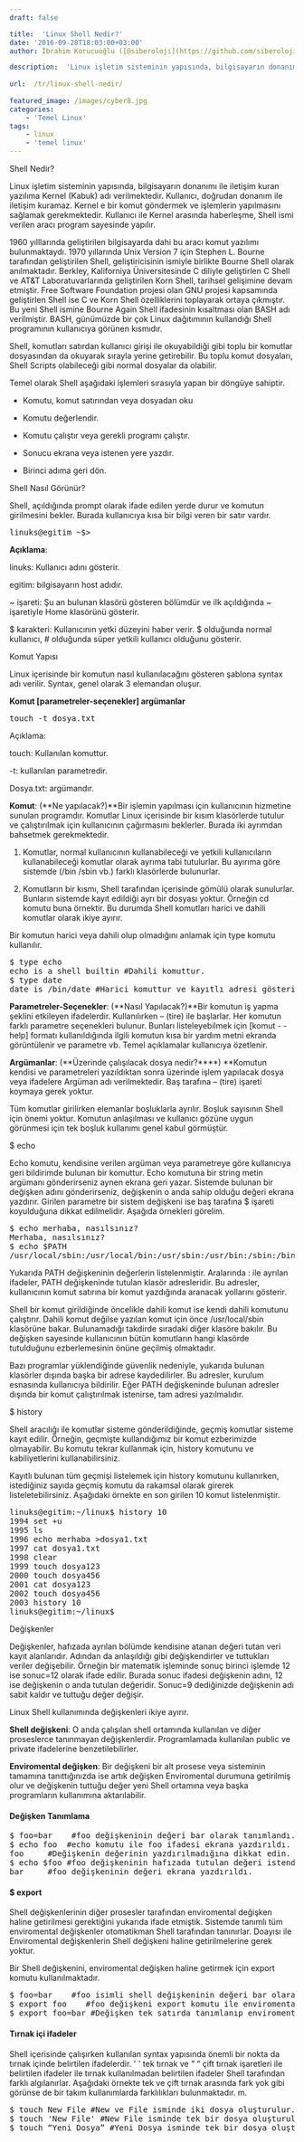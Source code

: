 ```yaml
---
draft: false

title:  'Linux Shell Nedir?'
date: '2016-09-28T18:03:00+03:00'
author: İbrahim Korucuoğlu ([@siberoloji](https://github.com/siberoloji))

description:  'Linux işletim sisteminin yapısında, bilgisayarın donanımı ile iletişim kuran yazılıma Kernel (Kabuk) adı verilmektedir. Kullanıcı, doğrudan donanım ile iletişim kuramaz. Kernel e bir komut göndermek ve işlemlerin yapılmasını sağlamak gerekmektedir. Kullanıcı ile Kernel arasında haberleşme, Shell ismi verilen aracı program sayesinde yapılır.' 
 
url:  /tr/linux-shell-nedir/
 
featured_image: /images/cyber8.jpg
categories:
    - 'Temel Linux'
tags:
    - linux
    - 'temel linux'
---
```



Shell Nedir?



Linux işletim sisteminin yapısında, bilgisayarın donanımı ile iletişim kuran yazılıma Kernel (Kabuk) adı verilmektedir. Kullanıcı, doğrudan donanım ile iletişim kuramaz. Kernel e bir komut göndermek ve işlemlerin yapılmasını sağlamak gerekmektedir. Kullanıcı ile Kernel arasında haberleşme, Shell ismi verilen aracı program sayesinde yapılır.



1960 yılllarında geliştirilen bilgisayarda dahi bu aracı komut yazılımı bulunmaktaydı. 1970 yıllarında Unix Version 7 için Stephen L. Bourne tarafından geliştirilen Shell, geliştiricisinin ismiyle birlikte Bourne Shell olarak anılmaktadır. Berkley, Kaliforniya Üniversitesinde C diliyle geliştirlen C Shell ve AT&amp;T Laboratuvarlarında geliştirilen Korn Shell, tarihsel gelişimine devam etmiştir. Free Software Foundation projesi olan GNU projesi kapsamında geliştirlen Shell ise C ve Korn Shell özelliklerini toplayarak ortaya çıkmıştır. Bu yeni Shell ismine Bourne Again Shell ifadesinin kısaltması olan BASH adı verilmiştir. BASH, günümüzde bir çok Linux dağıtımının kullandığı Shell programının kullanıcıya görünen kısmıdır.



Shell, komutları satırdan kullanıcı girişi ile okuyabildiği gibi toplu bir komutlar dosyasından da okuyarak sırayla yerine getirebilir. Bu toplu komut dosyaları, Shell Scripts olabileceği gibi normal dosyalar da olabilir.



Temel olarak Shell aşağıdaki işlemleri sırasıyla yapan bir döngüye sahiptir.


*  Komutu, komut satırından veya dosyadan oku

* Komutu değerlendir.

* Komutu çalıştır veya gerekli programı çalıştır.

* Sonucu ekrana veya istenen yere yazdır.

* Birinci adıma geri dön.




Shell Nasıl Görünür?



Shell, açıldığında prompt olarak ifade edilen yerde durur ve komutun girilmesini bekler. Burada kullanıcıya kısa bir bilgi veren bir satır vardır.


<!-- wp:preformatted -->
<pre class="wp-block-preformatted">linuks@egitim ~$></pre>
<!-- /wp:preformatted -->


**Açıklama**:



linuks: Kullanıcı adını gösterir.



egitim: bilgisayarın host adıdır.



~ işareti: Şu an bulunan klasörü gösteren bölümdür ve ilk açıldığında ~ işaretiyle Home klasörünü gösterir.



$ karakteri: Kullanıcının yetki düzeyini haber verir. $ olduğunda normal kullanıcı, # olduğunda süper yetkili kullanıcı olduğunu gösterir.



Komut Yapısı



Linux içerisinde bir komutun nasıl kullanılacağını gösteren şablona syntax adı verilir. Syntax, genel olarak 3 elemandan oluşur.



**Komut [parametreler-seçenekler] argümanlar**


<!-- wp:preformatted -->
<pre class="wp-block-preformatted">touch -t dosya.txt
</pre>
<!-- /wp:preformatted -->


Açıklama:



touch: Kullanılan komuttur.



-t: kullanılan parametredir.



Dosya.txt: argümandır.



**Komut**: (**Ne yapılacak?)**Bir işlemin yapılması için kullanıcının hizmetine sunulan programdır. Komutlar Linux içerisinde bir kısım klasörlerde tutulur ve çalıştırılmak için kullanıcının çağırmasını beklerler. Burada iki ayrımdan bahsetmek gerekmektedir.



1. Komutlar, normal kullanıcının kullanabileceği ve yetkili kullanıcıların kullanabileceği komutlar olarak ayrıma tabi tutulurlar. Bu ayırıma göre sistemde (/bin /sbin vb.) farklı klasörlerde bulunurlar.



2. Komutların bir kısmı, Shell tarafından içerisinde gömülü olarak sunulurlar. Bunların sistemde kayıt edildiği ayrı bir dosyası yoktur. Örneğin cd komutu buna örnektir. Bu durumda Shell komutları harici ve dahili komutlar olarak ikiye ayırır.



Bir komutun harici veya dahili olup olmadığını anlamak için type komutu kullanılır.


<!-- wp:preformatted -->
<pre class="wp-block-preformatted">$ type echo
echo is a shell builtin #Dahili komuttur.
$ type date
date is /bin/date #Harici komuttur ve kayıtlı adresi gösterilir.</pre>
<!-- /wp:preformatted -->


**Parametreler-Seçenekler**: (**Nasıl Yapılacak?)**Bir komutun iş yapma şeklini etkileyen ifadelerdir. Kullanılırken – (tire) ile başlarlar. Her komutun farklı parametre seçenekleri bulunur. Bunları listeleyebilmek için [komut - - help] formatı kullanıldığında ilgili komutun kısa bir yardım metni ekranda görüntülenir ve parametre vb. Temel açıklamalar kullanıcıya özetlenir.



**Argümanlar**: (**Üzerinde çalışılacak dosya nedir?****) **Komutun kendisi ve parametreleri yazıldıktan sonra üzerinde işlem yapılacak dosya veya ifadelere Argüman adı verilmektedir. Baş tarafına – (tire) işareti koymaya gerek yoktur.



Tüm komutlar girilirken elemanlar boşluklarla ayrılır. Boşluk sayısının Shell için önemi yoktur. Komutun anlaşılması ve kullanıcı gözüne uygun görünmesi için tek boşluk kullanımı genel kabul görmüştür.



$ echo



Echo komutu, kendisine verilen argüman veya parametreye göre kullanıcıya geri bildirimde bulunan bir komuttur. Echo komutuna bir string metin argümanı gönderirseniz aynen ekrana geri yazar. Sistemde bulunan bir değişken adını gönderirseniz, değişkenin o anda sahip olduğu değeri ekrana yazdırır. Girilen parametre bir sistem değişkeni ise baş tarafına $ işareti koyulduğuna dikkat edilmelidir. Aşağıda örnekleri görelim.


<!-- wp:preformatted -->
<pre class="wp-block-preformatted">$ echo merhaba, nasılsınız?
Merhaba, nasılsınız?
$ echo $PATH
/usr/local/sbin:/usr/local/bin:/usr/sbin:/usr/bin:/sbin:/bin:/usr/games:/usr/local/games</pre>
<!-- /wp:preformatted -->


Yukarıda PATH değişkeninin değerlerin listelenmiştir. Aralarında : ile ayrılan ifadeler, PATH değişkeninde tutulan klasör adresleridir. Bu adresler, kullanıcının komut satırına bir komut yazdığında aranacak yollarını gösterir.



Shell bir komut girildiğinde öncelikle dahili komut ise kendi dahili komutunu çalıştırır. Dahili komut değilse yazılan komut için önce /usr/local/sbin klasörüne bakar. Bulunamadığı takdirde sıradaki diğer klasöre bakılır. Bu değişken sayesinde kullanıcının bütün komutların hangi klasörde tutulduğunu ezberlemesinin önüne geçilmiş olmaktadır.



Bazı programlar yüklendiğinde güvenlik nedeniyle, yukarıda bulunan klasörler dışında başka bir adrese kaydedilirler. Bu adresler, kurulum esnasında kullanıcıya bildirilir. Eğer PATH değişkeninde bulunan adresler dışında bir komut çalıştırılmak istenirse, tam adresi yazılmalıdır.



$ history



Shell aracılığı ile komutlar sisteme gönderildiğinde, geçmiş komutlar sisteme kayıt edilir. Örneğin, geçmişte kullandığımız bir komut ezberimizde olmayabilir. Bu komutu tekrar kullanmak için, history komutunu ve kabiliyetlerini kullanabilirsiniz.



Kayıtlı bulunan tüm geçmişi listelemek için history komutunu kullanırken, istediğiniz sayıda geçmiş komutu da rakamsal olarak girerek listeletebilirsiniz. Aşağıdaki örnekte en son girilen 10 komut listelenmiştir.


<!-- wp:preformatted -->
<pre class="wp-block-preformatted">linuks@egitim:~/linux$ history 10 
1994 set +u
1995 ls
1996 echo merhaba >dosya1.txt
1997 cat dosya1.txt
1998 clear
1999 touch dosya123
2000 touch dosya456
2001 cat dosya123
2002 touch dosya456
2003 history 10
linuks@egitim:~/linux$</pre>
<!-- /wp:preformatted -->


Değişkenler



Değişkenler, hafızada ayrılan bölümde kendisine atanan değeri tutan veri kayıt alanlarıdır. Adından da anlaşıldığı gibi değişkendirler ve tuttukları veriler değişebilir. Örneğin bir matematik işleminde sonuç birinci işlemde 12 ise sonuc=12 olarak ifade edilir. Burada sonuc ifadesi değişkenin adını, 12 ise değişkenin o anda tutulan değeridir. Sonuc=9 dediğinizde değişkenin adı sabit kaldır ve tuttuğu değer değişir.



Linux Shell kullanımında değişkenleri ikiye ayırır.



**Shell değişkeni**: O anda çalışılan shell ortamında kullanılan ve diğer proseslerce tanınmayan değişkenlerdir. Programlamada kullanılan public ve private ifadelerine benzetilebilirler.



**Enviromental değişken**: Bir değişkeni bir alt prosese veya sisteminin tamamına tanıttığınızda ise artık değişken Enviromental durumuna getirilmiş olur ve değişkenin tuttuğu değer yeni Shell ortamına veya başka programların kullanımına aktarılabilir.


#### Değişken Tanımlama


<!-- wp:preformatted -->
<pre class="wp-block-preformatted">$ foo=bar 	#foo değişkeninin değeri bar olarak tanımlandı.
$ echo foo	#echo komutu ile foo ifadesi ekrana yazdırıldı.
foo		#Değişkenin değerinin yazdırılmadığına dikkat edin.
$ echo $foo	#foo değişkeninin hafızada tutulan değeri istendi.
bar		#foo değişkeninin değeri ekrana yazdırıldı.</pre>
<!-- /wp:preformatted -->

#### $ export



Shell değişkenlerinin diğer prosesler tarafından enviromental değişken haline getirilmesi gerektiğini yukarıda ifade etmiştik. Sistemde tanımlı tüm enviromental değişkenler otomatikman Shell tarafından tanınırlar. Doayısı ile Enviromental değişkenlerin Shell değişkeni haline getirilmelerine gerek yoktur.



Bir Shell değişkenini, enviromental değişken haline getirmek için export komutu kullanılmaktadır.


<!-- wp:preformatted -->
<pre class="wp-block-preformatted">$ foo=bar	#foo isimli shell değişkeninin değeri bar olarak tanımlandı
$ export foo	#foo değişkeni export komutu ile enviromental değişken haline getirildi.
$ export foo=bar #Değişken tek satırda tanımlanıp enviromental değişken haline getirilebilir.</pre>
<!-- /wp:preformatted -->

#### Tırnak içi ifadeler



Shell içerisinde çalışırken kullanılan syntax yapısında önemli bir nokta da tırnak içinde belirtilen ifadelerdir. ' ' tek tırnak ve “ “ çift tırnak işaretleri ile belirtilen ifadeler ile tırnak kullanılmadan belirtilen ifadeler Shell tarafından farklı algılanırlar.  Aşağıdaki örnekte tek ve çift tırnak arasında fark yok gibi görünse de bir takım kullanımlarda farklılıkları bulunmaktadır. m.


<!-- wp:preformatted -->
<pre class="wp-block-preformatted">$ touch New File #New ve File isminde iki dosya oluşturulur. 
$ touch 'New File' #New File isminde tek bir dosya oluşturulur. 
$ touch “Yeni Dosya” #Yeni Dosya isminde tek bir dosya oluşturulur.</pre>
<!-- /wp:preformatted -->